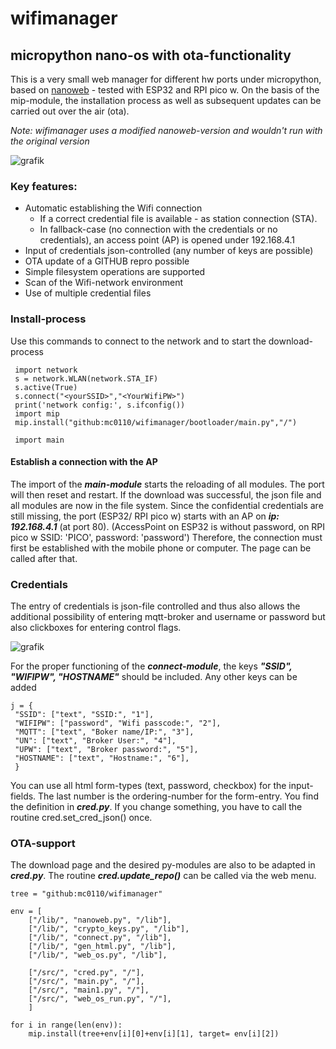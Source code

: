 # wifimanager
## micropython nano-os with ota-functionality

This is a very small web manager for different hw ports under micropython, based on [nanoweb](https://github.com/hugokernel/micropython-nanoweb) - tested with ESP32 and RPI pico w. On the basis of the mip-module, the installation process as well as subsequent updates can be carried out over the air (ota).

*Note: wifimanager uses a modified nanoweb-version and wouldn't run with the original version*

![grafik](https://user-images.githubusercontent.com/10268240/207604186-1b687d86-4c5b-4c00-9ad8-e96c6fb0194f.png)

### Key features:
  - Automatic establishing the Wifi connection
    - If a correct credential file is available - as station connection (STA).
    - In fallback-case (no connection with the credentials or no credentials), an access point (AP) is opened under 192.168.4.1
  - Input of credentials json-controlled (any number of keys are possible)
  - OTA update of a GITHUB repro possible 
  - Simple filesystem operations are supported
  - Scan of the Wifi-network environment
  - Use of multiple credential files


### Install-process
Use this commands to connect to the network and to start the download-process

     import network
     s = network.WLAN(network.STA_IF)
     s.active(True)
     s.connect("<yourSSID>","<YourWifiPW>")
     print('network config:', s.ifconfig())
     import mip
     mip.install("github:mc0110/wifimanager/bootloader/main.py","/")

     import main

#### Establish a connection with the AP
The import of the ***main-module*** starts the reloading of all modules. The port will then reset and restart. If the download was successful, the json file and all modules are now in the file system. Since the confidential credentials are still missing, the port (ESP32/ RPI pico w) starts with an AP on ***ip: 192.168.4.1*** (at port 80).  (AccessPoint on ESP32 is without password, on RPI pico w SSID: 'PICO', password: 'password') Therefore, the connection must first be established with the mobile phone or computer. The page can be called after that. 

### Credentials

The entry of credentials is json-file controlled and thus also allows the additional possibility of entering mqtt-broker and username or password but also clickboxes for entering control flags.

![grafik](https://user-images.githubusercontent.com/10268240/207604232-6f174b29-db72-4010-8b7f-aacdb80795ee.png)

For the proper functioning of the ***connect-module***, the keys ***"SSID", "WIFIPW", "HOSTNAME"*** should be included.
Any other keys can be added

    j = {
     "SSID": ["text", "SSID:", "1"],
     "WIFIPW": ["password", "Wifi passcode:", "2"],
     "MQTT": ["text", "Boker name/IP:", "3"],
     "UN": ["text", "Broker User:", "4"],
     "UPW": ["text", "Broker password:", "5"],
     "HOSTNAME": ["text", "Hostname:", "6"],
     }
     
   
You can use all html form-types (text, password, checkbox) for the input-fields. The last number is the ordering-number for the form-entry.
You find the definition in ***cred.py***. If you change something, you have to call the routine cred.set_cred_json() once.

### OTA-support

The download page and the desired py-modules are also to be adapted in ***cred.py***. The routine ***cred.update_repo()*** can be called via the web menu.

    tree = "github:mc0110/wifimanager"

    env = [
        ["/lib/", "nanoweb.py", "/lib"],
        ["/lib/", "crypto_keys.py", "/lib"],
        ["/lib/", "connect.py", "/lib"],
        ["/lib/", "gen_html.py", "/lib"],
        ["/lib/", "web_os.py", "/lib"],
        
        ["/src/", "cred.py", "/"],
        ["/src/", "main.py", "/"],
        ["/src/", "main1.py", "/"],
        ["/src/", "web_os_run.py", "/"],
        ]

    for i in range(len(env)):
        mip.install(tree+env[i][0]+env[i][1], target= env[i][2])

